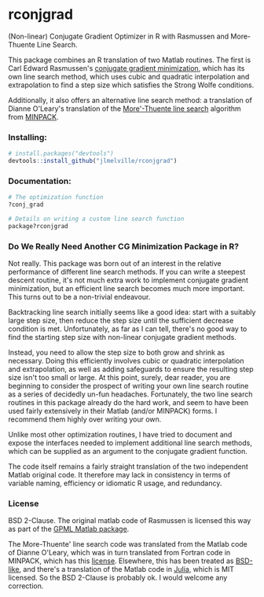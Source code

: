 # rconjgrad
(Non-linear) Conjugate Gradient Optimizer in R with Rasmussen and More-Thuente
Line Search.

This package combines an R translation of two Matlab routines. The first is
Carl Edward Rasmussen's [conjugate gradient minimization](http://learning.eng.cam.ac.uk/carl/code/minimize/),
which has its own line search method, which uses cubic and quadratic 
interpolation and extrapolation to find a step size which satisfies the Strong
Wolfe conditions. 

Additionally, it also offers an alternative line search method: a translation of
Dianne O'Leary's translation of the [More'-Thuente line search](https://www.cs.umd.edu/users/oleary/software/)
algorithm from [MINPACK](http://www.netlib.org/minpack/).

### Installing:
```R
# install.packages("devtools")
devtools::install_github("jlmelville/rconjgrad")
```

### Documentation:
```R
# The optimization function
?conj_grad

# Details on writing a custom line search function
package?rconjgrad
```

### Do We Really Need Another CG Minimization Package in R?

Not really. This package was born out of an interest in the relative performance 
of  different line search methods. If you can write a steepest descent routine, 
it's not much extra work to implement conjugate gradient minimization, but an 
efficient line search becomes much more important. This turns out to be a 
non-trivial endeavour. 

Backtracking line search initially seems like a good idea: start with a 
suitably large step size, then reduce the step size until the sufficient 
decrease condition is met. Unfortunately, as far as I can tell, there's no good 
way to find the starting step size with non-linear conjugate gradient methods.

Instead, you need to allow the step size to both grow and shrink as necessary.
Doing this efficiently involves cubic or quadratic interpolation and 
extrapolation, as well as adding safeguards to ensure the resulting step
size isn't too small or large. At this point, surely, dear reader, you are
beginning to consider the prospect of writing your own line search routine as
a series of decidedly un-fun headaches. Fortunately, the two line search
routines in this package already do the hard work, and seem to have been used 
fairly extensively in their Matlab (and/or MINPACK) forms. I recommend them 
highly over writing your own.

Unlike most other optimization routines, I have tried to document and expose
the interfaces needed to implement additional line search methods, which can be
supplied as an argument to the conjugate gradient function.

The code itself remains a fairly straight translation of the two independent 
Matlab original code. It therefore may lack in consistency in terms of variable
naming, efficiency or idiomatic R usage, and redundancy.

### License
BSD 2-Clause. The original matlab code of Rasmussen is licensed this way as
part of the 
[GPML Matlab package](http://www.gaussianprocess.org/gpml/code/matlab/doc/).

The More-Thuente' line search code was translated from the Matlab code of 
Dianne O'Leary, which was in turn translated from Fortran code in MINPACK, which
has this [license](http://www.netlib.org/minpack/disclaimer). Elsewhere, this
has been treated as [BSD-like](http://mail-archives.apache.org/mod_mbox/www-legal-discuss/200609.mbox/%3C2d12b2f00609101412t7a47d99akfdb46001561d0cc4@mail.gmail.com%3E), and 
there's a translation of the Matlab code in 
[Julia](https://github.com/JuliaOpt/Optim.jl), which is MIT licensed. So the 
BSD 2-Clause is probably ok. I would welcome any correction.
